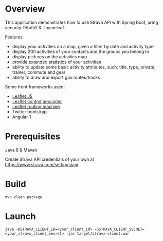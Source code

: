 # Overview

This application demonstrates how to use Strava API with Spring boot, pring security OAuth2 & Thymeleaf.

Features:
* display your activities on a map, given a filter by date and activity type
* display 200 activities of your contacts and the groups you belong to
* display pictures on the activities map
* provide extended statistics of your activities
* ability to update some basic activity attributes, such: title, type, private, trainer, commute and gear
* ability to draw and export gpx routes/tracks


Some front frameworks used:
* [Leaflet JS](http://leafletjs.com/)
* [Leaflet control geocoder](https://github.com/perliedman/leaflet-control-geocoder)
* [Leaflet routing machine](http://www.liedman.net/leaflet-routing-machine/)
* Twitter bootstrap
* Angular 1



# Prerequisites
Java 8 & Maven

Create Strava API credentials of your own at https://www.strava.com/settings/api

# Build
```
mvn clean package
```

# Launch
```
java -DSTRAVA_CLIENT_ID=<your_client_id> -DSTRAVA_CLIENT_SECRET=<your_strava_client_secret> -jar target/strava-client.war
```